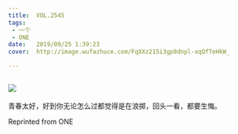```yaml
---
title:	VOL.2545
tags:
 - 一个
 - ONE
date:	2019/09/25 1:39:23
cover:	http://image.wufazhuce.com/FqXXz215i3gp8dnpl-xqQfTeHkW_

---
```

![](http://image.wufazhuce.com/FqXXz215i3gp8dnpl-xqQfTeHkW_)
---

青春太好，好到你无论怎么过都觉得是在浪掷，回头一看，都要生悔。
 
Reprinted from ONE
